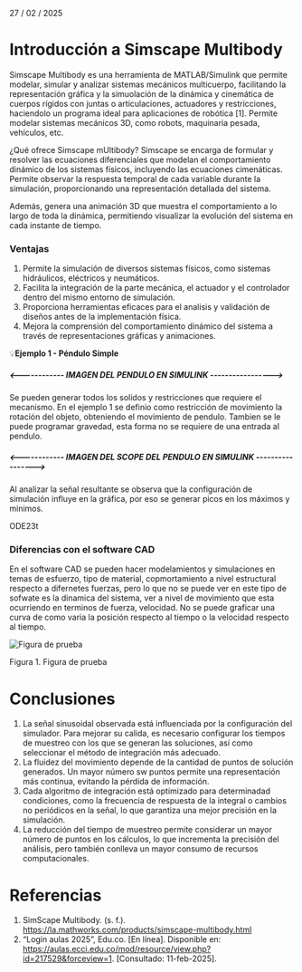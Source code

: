 27 / 02 / 2025
# Introducción a Simscape Multibody

Simscape Multibody es una herramienta de MATLAB/Simulink que permite modelar, simular y analizar sistemas mecánicos multicuerpo, facilitando la representación gráfica y la simuolación de la dinámica y cinemática de cuerpos rígidos con juntas o articulaciones, actuadores y restricciones, haciendolo un programa ideal para aplicaciones de robótica [1]. Permite modelar sistemas mecánicos 3D, como robots, maquinaria pesada, vehículos, etc.

¿Qué ofrece Simscape mUltibody?
Simscape se encarga de formular y resolver las ecuaciones diferenciales que modelan el comportamiento dinámico de los sistemas físicos, incluyendo las ecuaciones cimenáticas. Permite observar la respuesta temporal de cada variable durante la simulación, proporcionando una representación detallada del sistema.

Además, genera  una animación 3D que muestra el comportamiento a lo largo de toda la dinámica, permitiendo visualizar la evolución del sistema en cada instante de tiempo.


### Ventajas
1. Permite la simulación de diversos sistemas físicos, como sistemas hidráulicos, eléctricos y neumáticos.
2. Facilita la integración de la parte mecánica, el actuador y el controlador dentro del mismo entorno de simulación.
3. Proporciona herramientas eficaces para el analisis y validación de diseños antes de la implementación física.
4. Mejora la comprensión del comportamiento dinámico del sistema a través de representaciones gráficas y animaciones.


💡**Ejemplo 1 - Péndulo Simple** 

##### <------------  IMAGEN DEL PENDULO EN SIMULINK   ----------------->

Se pueden generar todos los solidos y restricciones que requiere el mecanismo. En el ejemplo 1 se definio como restricción de movimiento la rotación del objeto, obteniendo el movimiento de pendulo. Tambien se le puede programar gravedad, esta forma no se requiere de una entrada al pendulo.


##### <------------ IMAGEN DEL SCOPE DEL PENDULO EN SIMULINK  ----------------->

Al analizar la señal resultante se observa que la configuración de simulación influye en la gráfica, por eso se generar picos en los máximos y minimos.



ODE23t


### Diferencias con el software CAD
En el software CAD se pueden hacer modelamientos y simulaciones en temas de esfuerzo, tipo de material, copmortamiento a nivel estructural respecto a difernetes fuerzas, pero lo que no se puede ver en este tipo de sofwate es la dinamica del sistema, ver a nivel de movimiento que esta ocurriendo en terminos de fuerza, velocidad. No se puede graficar una curva de como varia la posición respecto al tiempo o la velocidad respecto al tiempo.





![Figura de prueba](images/plantilla/Captura2.PNG)

Figura 1. Figura de prueba




# Conclusiones
1. La señal sinusoidal observada está influenciada por la configuración del simulador. Para mejorar su calida, es necesario configurar los tiempos de muestreo con los que se generan las soluciones, así como seleccionar el método de integración más adecuado.
2. La fluidez del movimiento depende de la cantidad de puntos de solución generados. Un mayor número sw puntos permite una representación más continua, evitando la pérdida de información.
3. Cada algoritmo de integración está optimizado para determinadad condiciones, como la frecuencia de respuesta de la integral o cambios no periódicos en la señal, lo que garantiza una mejor precisión en la simulación.
4. La reducción del tiempo de muestreo permite considerar un mayor número de puntos en los cálculos, lo que incrementa la precisión del análisis, pero también conlleva un mayor consumo de recursos computacionales.





# Referencias
1. SimScape Multibody. (s. f.). https://la.mathworks.com/products/simscape-multibody.html
2. “Login aulas 2025”, Edu.co. [En línea]. Disponible en: https://aulas.ecci.edu.co/mod/resource/view.php?id=217529&forceview=1. [Consultado: 11-feb-2025].
